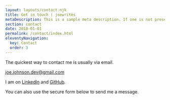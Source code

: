 ```yaml
---
layout: layouts/contact.njk
title: Get in touch | joewrites
metaDescription: This is a sample meta description. If one is not present in your page/post's front matter, the default metadata.desciption will be used instead.
section: contact
date: 2018-01-01
permalink: /contact/index.html
eleventyNavigation:
  key: Contact
  order: 3
---
```


The quickest way to contact me is usually via email.

[joe.johnson.dev@gmail.com](mailto:joe.johnson.dev@gmail.com)

I am on [LinkedIn](https://www.linkedin.com/in/joe-johnson-dev/) and [GitHub](https://github.com/blvckcoffee).

You can also use the secure form below to send me a message.
